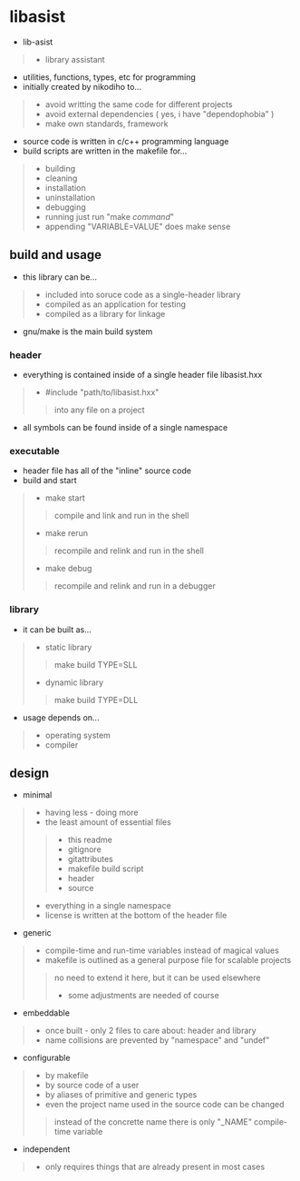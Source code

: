 # libasist

- lib-asist
> - library assistant
- utilities, functions, types, etc for programming
- initially created by nikodiho to...
> - avoid writting the same code for different projects
> - avoid external dependencies ( yes, i have "dependophobia" )
> - make own standards, framework
- source code is written in c/c++ programming language
- build scripts are written in the makefile for...
> - building
> - cleaning
> - installation
> - uninstallation
> - debugging
> - running
> just run "make *command*"
> - appending "VARIABLE=VALUE" does make sense

## build and usage

- this library can be...
> - included into soruce code as a single-header library
> - compiled as an application for testing
> - compiled as a library for linkage
- gnu/make is the main build system

### header

- everything is contained inside of a single header file libasist.hxx
> - \#include "path/to/libasist.hxx"
> > into any file on a project
- all symbols can be found inside of a single namespace

### executable

- header file has all of the "inline" source code
- build and start
> - make start
> > compile and link and run in the shell
> - make rerun
> > recompile and relink and run in the shell
> - make debug
> > recompile and relink and run in a debugger

### library

- it can be built as...
> - static library
> > make build TYPE=SLL
> - dynamic library
> > make build TYPE=DLL
- usage depends on...
> - operating system
> - compiler

## design

- minimal
> - having less - doing more
> - the least amount of essential files
> > - this readme
> > - gitignore
> > - gitattributes
> > - makefile build script
> > - header
> > - source
> - everything in a single namespace
> - license is written at the bottom of the header file
- generic
> - compile-time and run-time variables instead of magical values
> - makefile is outlined as a general purpose file for scalable projects
> > no need to extend it here, but it can be used elsewhere
> > - some adjustments are needed of course
- embeddable
> - once built - only 2 files to care about: header and library
> - name collisions are prevented by "namespace" and "undef"
- configurable
> - by makefile
> - by source code of a user
> - by aliases of primitive and generic types
> - even the project name used in the source code can be changed
> > instead of the concrette name there is only "_NAME" compile-time variable
- independent
> - only requires things that are already present in most cases
